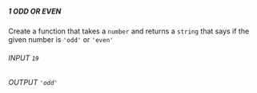 ##### 1 ODD OR EVEN

Create a function that takes a `number` and returns a `string` that says if the given number is `'odd'` or `'even'`

###### INPUT `19`

###### OUTPUT `'odd'`
